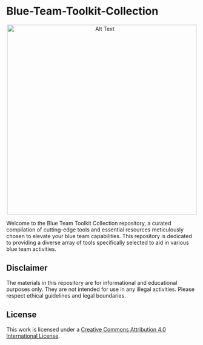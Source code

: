 # Blue-Team-Toolkit-Collection

<p align="center">
  <img src="https://github.com/ZakiSamy/Blue-Team-Toolkit-Collection/assets/46085504/fa491f39-bbbf-410b-9736-67f383099e61" alt="Alt Text" width="500" />
</p>

Welcome to the Blue Team Toolkit Collection repository, a curated compilation of cutting-edge tools and essential resources meticulously chosen to elevate your blue team capabilities. This repository is dedicated to providing a diverse array of tools specifically selected to aid in various blue team activities.

## Disclaimer
The materials in this repository are for informational and educational purposes only. They are not intended for use in any illegal activities. Please respect ethical guidelines and legal boundaries.

## License
This work is licensed under a [Creative Commons Attribution 4.0 International License](LICENSE.md).
